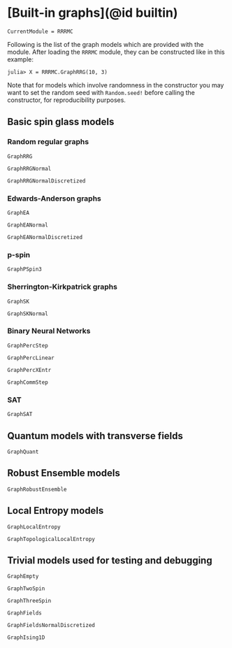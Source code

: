# [Built-in graphs](@id builtin)

```@meta
CurrentModule = RRRMC
```

Following is the list of the graph models which are provided with the module. After loading the `RRRMC` module,
they can be constructed like in this example:

```text
julia> X = RRRMC.GraphRRG(10, 3)
```

Note that for models which involve randomness in the constructor you may want to set the random seed with `Random.seed!`
before calling the constructor, for reproducibility purposes.

## Basic spin glass models

### Random regular graphs

```@docs
GraphRRG
```

```@docs
GraphRRGNormal
```

```@docs
GraphRRGNormalDiscretized
```

### Edwards-Anderson graphs

```@docs
GraphEA
```

```@docs
GraphEANormal
```

```@docs
GraphEANormalDiscretized
```

### p-spin

```@docs
GraphPSpin3
```

### Sherrington-Kirkpatrick graphs

```@docs
GraphSK
```

```@docs
GraphSKNormal
```

### Binary Neural Networks

```@docs
GraphPercStep
```

```@docs
GraphPercLinear
```

```@docs
GraphPercXEntr
```

```@docs
GraphCommStep
```

### SAT

```@docs
GraphSAT
```

## Quantum models with transverse fields

```@docs
GraphQuant
```

## Robust Ensemble models

```@docs
GraphRobustEnsemble
```

## Local Entropy models

```@docs
GraphLocalEntropy
```

```@docs
GraphTopologicalLocalEntropy
```

## Trivial models used for testing and debugging

```@docs
GraphEmpty
```

```@docs
GraphTwoSpin
```

```@docs
GraphThreeSpin
```

```@docs
GraphFields
```

```@docs
GraphFieldsNormalDiscretized
```

```@docs
GraphIsing1D
```
